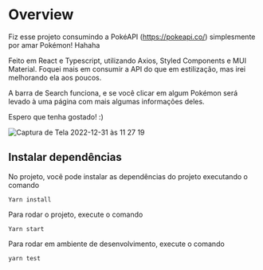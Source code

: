 # Overview

Fiz esse projeto consumindo a PokéAPI (https://pokeapi.co/) simplesmente por amar Pokémon! Hahaha

Feito em React e Typescript, utilizando Axios, Styled Components e MUI Material. Foquei mais em consumir a API do que em estilização, mas irei melhorando ela aos poucos.

A barra de Search funciona, e se você clicar em algum Pokémon será levado à uma página com mais algumas informações deles.

Espero que tenha gostado! :)

![Captura de Tela 2022-12-31 às 11 27 19](https://user-images.githubusercontent.com/84299555/210140068-af10a8d3-64b4-4e58-9b73-081e5892565a.png)

## Instalar dependências

No projeto, você pode instalar as dependências do projeto executando o comando

`Yarn install`

Para rodar o projeto, execute o comando

`Yarn start`

Para rodar em ambiente de desenvolvimento, execute o comando

`yarn test`
